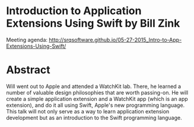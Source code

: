 # Introduction to Application Extensions Using Swift by Bill Zink

Meeting agenda: http://srqsoftware.github.io/05-27-2015_Intro-to-App-Extensions-Using-Swift/

# Abstract

Will went out to Apple and attended a WatchKit lab. There, he learned a number of valuable design philosophies that are worth passing-on. He will create a simple application extension and a WatchKit app (which is an app extension), and do it all using Swift, Apple's new programming language.  This talk will not only serve as a way to learn application extension development but as an introduction to the Swift programming language.  
